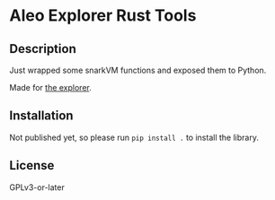 # Aleo Explorer Rust Tools

## Description

Just wrapped some snarkVM functions and exposed them to Python.

Made for [the explorer](https://github.com/HarukaMa/aleo-explorer).

## Installation

Not published yet, so please run `pip install .` to install the library.

## License

GPLv3-or-later